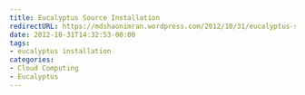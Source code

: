 ```yaml
---
title: Eucalyptus Source Installation
redirectURL: https://mdshaonimran.wordpress.com/2012/10/31/eucalyptus-source-installation/
date: 2012-10-31T14:32:53-00:00
tags:
- eucalyptus installation
categories:
- Cloud Computing
- Eucalyptus
---
```

